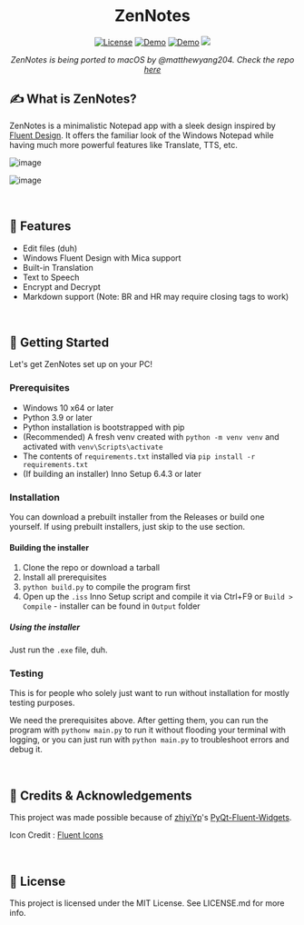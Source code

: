 <h1 align="center" >ZenNotes</h1>


<div align="center">
  
  <a href="https://opensource.org/licenses/MIT">![License](https://img.shields.io/badge/License-MIT-yellow)</a>
  <a href="https://github.com/rohankishore/ZenNotes/releases">![Demo](https://img.shields.io/badge/Download-Now-indigo)</a>
  <a href="https://www.fiverr.com/rohancodespy/">![Demo](https://img.shields.io/badge/Fiverr-Hire-green)</a>
    <a style="text-decoration:none">
    <img src="https://img.shields.io/github/downloads/rohankishore/ZenNotes/total.svg"/>
  </a>

*_ZenNotes is being ported to macOS by @matthewyang204. Check the repo [here](https://github.com/matthewyang204/ZenNotes-Mac-Binaries)_*
  
</div>

## ✍️ What is ZenNotes? 
ZenNotes is a minimalistic Notepad app with a sleek design inspired by [Fluent Design](https://fluent2.microsoft.design/). It offers the familiar look of the Windows Notepad while having much more powerful features like Translate, TTS, etc.

![image](https://github.com/rohankishore/ZenNotes/assets/109947257/542f9d8a-8e02-4bfd-a469-f91e9873f60a)

![image](https://github.com/rohankishore/ZenNotes/assets/109947257/49edd3d1-08b9-472b-ae31-0982683687bb)

<br>

## 📃 Features

- Edit files (duh)
- Windows Fluent Design with Mica support
- Built-in Translation
- Text to Speech
- Encrypt and Decrypt
- Markdown support (Note: BR and HR may require closing tags to work)

<br>

## 👒 Getting Started

Let's get ZenNotes set up on your PC!

### Prerequisites
- Windows 10 x64 or later
- Python 3.9 or later
- Python installation is bootstrapped with pip
- (Recommended) A fresh venv created with `python -m venv venv` and activated with `venv\Scripts\activate`
- The contents of `requirements.txt` installed via `pip install -r requirements.txt`
- (If building an installer) Inno Setup 6.4.3 or later

### Installation
You can download a prebuilt installer from the Releases or build one yourself. If using prebuilt installers, just skip to the use section.

#### Building the installer
1. Clone the repo or download a tarball
2. Install all prerequisites
3. `python build.py` to compile the program first
4. Open up the `.iss` Inno Setup script and compile it via Ctrl+F9 or `Build > Compile` - installer can be found in `Output` folder

##### Using the installer
Just run the `.exe` file, duh.

### Testing
This is for people who solely just want to run without installation for mostly testing purposes.

We need the prerequisites above. After getting them, you can run the program with `pythonw main.py` to run it without flooding your terminal with logging, or you can just run with `python main.py` to troubleshoot errors and debug it.

<br>

## 💖 Credits & Acknowledgements

This project was made possible because of [zhiyiYp](https://github.com/zhiyiYp)'s [PyQt-Fluent-Widgets](https://github.com/zhiyiYo/PyQt-Fluent-Widgets).

Icon Credit : [Fluent Icons](https://fluenticons.co/)

<br>


## 🪪 License

This project is licensed under the MIT License. See LICENSE.md for more info.

